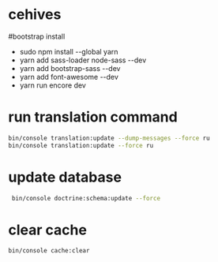 # cehives

#bootstrap install
- sudo npm install --global yarn
- yarn add sass-loader node-sass --dev
- yarn add bootstrap-sass --dev
- yarn add font-awesome --dev
- yarn run encore dev

# run translation command
```bash
bin/console translation:update --dump-messages --force ru
bin/console translation:update --force ru
```
# update database
```bash
 bin/console doctrine:schema:update --force

```
# clear cache
```bash
bin/console cache:clear
```